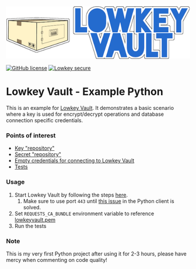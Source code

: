 ![LowkeyVault](https://raw.githubusercontent.com/nagyesta/lowkey-vault/main/.github/assets/LowkeyVault-logo-full.png)

[![GitHub license](https://img.shields.io/github/license/nagyesta/lowkey-vault-example-python?color=informational)](https://raw.githubusercontent.com/nagyesta/lowkey-vault-example-python/main/LICENSE)
[![Lowkey secure](https://img.shields.io/badge/lowkey-secure-0066CC)](https://github.com/nagyesta/lowkey-vault)

# Lowkey Vault - Example Python

This is an example for [Lowkey Vault](https://github.com/nagyesta/lowkey-vault). It demonstrates a basic scenario where
a key is used for encrypt/decrypt operations and database connection specific credentials.

### Points of interest

* [Key "repository"](src/azure_key_repository.py)
* [Secret "repository"](src/azure_secret_repository.py)
* [Empty credentials for connecting to Lowkey Vault](test/noop_credential.py)
* [Tests](test/test.py)

### Usage

1. Start Lowkey Vault by following the steps [here](https://github.com/nagyesta/lowkey-vault#quick-start-guide).
   1. Make sure to use port ```443``` until [this issue](https://github.com/Azure/azure-sdk-for-python/issues/24446) in the Python client is solved. 
2. Set ```REQUESTS_CA_BUNDLE``` environment variable to reference [lowkeyvault.pem](lowkeyvault.pem)
3. Run the tests

### Note

This is my very first Python project after using it for 2-3 hours, please have mercy when
commenting on code quality!